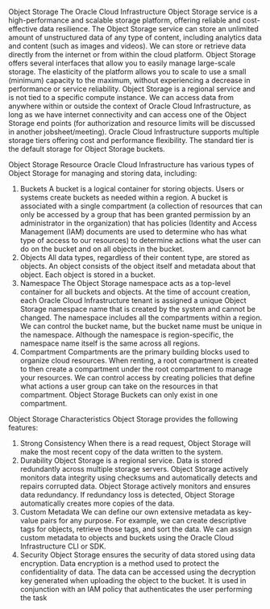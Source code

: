 Object Storage
The Oracle Cloud Infrastructure Object Storage service is a high-performance and scalable storage platform, offering reliable and cost-effective data resilience. The Object Storage service can store an unlimited amount of unstructured data of any type of content, including analytics data and content (such as images and videos).
We can store or retrieve data directly from the internet or from within the cloud platform. Object Storage offers several interfaces that allow you to easily manage large-scale storage. The elasticity of the platform allows you to scale to use a small (minimum) capacity to the maximum, without experiencing a decrease in performance or service reliability.
Object Storage is a regional service and is not tied to a specific compute instance. We can access data from anywhere within or outside the context of Oracle Cloud Infrastructure, as long as we have internet connectivity and can access one of the Object Storage end points (for authorization and resource limits will be discussed in another jobsheet/meeting). Oracle Cloud Infrastructure supports multiple storage tiers offering cost and performance flexibility. The standard tier is the default storage for Object Storage buckets.

Object Storage Resource
Oracle Cloud Infrastructure has various types of Object Storage for managing and storing data, including:

1. Buckets A bucket is a logical container for storing objects. Users or systems create buckets as needed within a region. A bucket is associated with a single compartment (a collection of resources that can only be accessed by a group that has been granted permission by an administrator in the organization) that has policies (Identity and Access Management (IAM) documents are used to determine who has what type of access to our resources) to determine actions what the user can do on the bucket and on all objects in the bucket.
2. Objects All data types, regardless of their content type, are stored as objects. An object consists of the object itself and metadata about that object. Each object is stored in a bucket.
3. Namespace The Object Storage namespace acts as a top-level container for all buckets and objects. At the time of account creation, each Oracle Cloud Infrastructure tenant is assigned a unique Object Storage namespace name that is created by the system and cannot be changed. The namespace includes all the compartments within a region. We can control the bucket name, but the bucket name must be unique in the namespace. Although the namespace is region-specific, the namespace name itself is the same across all regions.
4. Compartment Compartments are the primary building blocks used to organize cloud resources. When renting, a root compartment is created to then create a compartment under the root compartment to manage your resources. We can control access by creating policies that define what actions a user group can take on the resources in that compartment. Object Storage Buckets can only exist in one compartment.

Object Storage Characteristics Object Storage provides the following features:

1. Strong Consistency When there is a read request, Object Storage will make the most recent copy of the data written to the system.
2. Durability Object Storage is a regional service. Data is stored redundantly across multiple storage servers. Object Storage actively monitors data integrity using checksums and automatically detects and repairs corrupted data. Object Storage actively monitors and ensures data redundancy. If redundancy loss is detected, Object Storage automatically creates more copies of the data.
3. Custom Metadata We can define our own extensive metadata as key-value pairs for any purpose. For example, we can create descriptive tags for objects, retrieve those tags, and sort the data. We can assign custom metadata to objects and buckets using the Oracle Cloud Infrastructure CLI or SDK.
4. Security Object Storage ensures the security of data stored using data encryption. Data encryption is a method used to protect the confidentiality of data. The data can be accessed using the decryption key generated when uploading the object to the bucket. It is used in conjunction with an IAM policy that authenticates the user performing the task
